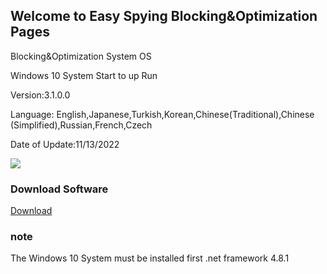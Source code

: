## Welcome to Easy Spying Blocking&Optimization Pages

Blocking&Optimization System OS

Windows 10 System Start to up Run

Version:3.1.0.0

Language: English,Japanese,Turkish,Korean,Chinese(Traditional),Chinese (Simplified),Russian,French,Czech

Date of Update:11/13/2022

<img src="https://github.com/JackCode474/EasySpyingBlocking/blob/gh-pages/form.PNG?raw=true">


### Download Software

<a href="https://github.com/JackCode474/EasySpyingBlocking/blob/gh-pages/Easy%20Spying%20Blocking.rar?raw=true">Download</a>


### note

The Windows 10 System must be installed first .net framework 4.8.1
